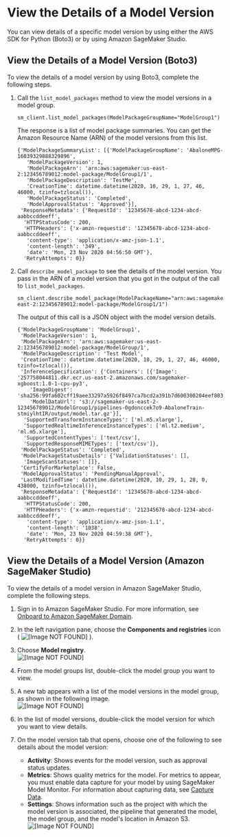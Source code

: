 # View the Details of a Model Version<a name="model-registry-details"></a>

You can view details of a specific model version by using either the AWS SDK for Python \(Boto3\) or by using Amazon SageMaker Studio\.

## View the Details of a Model Version \(Boto3\)<a name="model-registry-details-api"></a>

To view the details of a model version by using Boto3, complete the following steps\.

1. Call the `list_model_packages` method to view the model versions in a model group\.

   ```
   sm_client.list_model_packages(ModelPackageGroupName="ModelGroup1")
   ```

   The response is a list of model package summaries\. You can get the Amazon Resource Name \(ARN\) of the model versions from this list\.

   ```
   {'ModelPackageSummaryList': [{'ModelPackageGroupName': 'AbaloneMPG-16039329888329896',
      'ModelPackageVersion': 1,
      'ModelPackageArn': 'arn:aws:sagemaker:us-east-2:123456789012:model-package/ModelGroup1/1',
      'ModelPackageDescription': 'TestMe',
      'CreationTime': datetime.datetime(2020, 10, 29, 1, 27, 46, 46000, tzinfo=tzlocal()),
      'ModelPackageStatus': 'Completed',
      'ModelApprovalStatus': 'Approved'}],
    'ResponseMetadata': {'RequestId': '12345678-abcd-1234-abcd-aabbccddeeff',
     'HTTPStatusCode': 200,
     'HTTPHeaders': {'x-amzn-requestid': '12345678-abcd-1234-abcd-aabbccddeeff',
      'content-type': 'application/x-amz-json-1.1',
      'content-length': '349',
      'date': 'Mon, 23 Nov 2020 04:56:50 GMT'},
     'RetryAttempts': 0}}
   ```

1. Call `describe_model_package` to see the details of the model version\. You pass in the ARN of a model version that you got in the output of the call to `list_model_packages`\.

   ```
   sm_client.describe_model_package(ModelPackageName="arn:aws:sagemaker:us-east-2:123456789012:model-package/ModelGroup1/1")
   ```

   The output of this call is a JSON object with the model version details\.

   ```
   {'ModelPackageGroupName': 'ModelGroup1',
    'ModelPackageVersion': 1,
    'ModelPackageArn': 'arn:aws:sagemaker:us-east-2:123456789012:model-package/ModelGroup/1',
    'ModelPackageDescription': 'Test Model',
    'CreationTime': datetime.datetime(2020, 10, 29, 1, 27, 46, 46000, tzinfo=tzlocal()),
    'InferenceSpecification': {'Containers': [{'Image': '257758044811.dkr.ecr.us-east-2.amazonaws.com/sagemaker-xgboost:1.0-1-cpu-py3',
       'ImageDigest': 'sha256:99fa602cff19aee33297a5926f8497ca7bcd2a391b7d600300204eef803bca66',
       'ModelDataUrl': 's3://sagemaker-us-east-2-123456789012/ModelGroup1/pipelines-0gdonccek7o9-AbaloneTrain-stmiylhtIR/output/model.tar.gz'}],
     'SupportedTransformInstanceTypes': ['ml.m5.xlarge'],
     'SupportedRealtimeInferenceInstanceTypes': ['ml.t2.medium', 'ml.m5.xlarge'],
     'SupportedContentTypes': ['text/csv'],
     'SupportedResponseMIMETypes': ['text/csv']},
    'ModelPackageStatus': 'Completed',
    'ModelPackageStatusDetails': {'ValidationStatuses': [],
     'ImageScanStatuses': []},
    'CertifyForMarketplace': False,
    'ModelApprovalStatus': 'PendingManualApproval',
    'LastModifiedTime': datetime.datetime(2020, 10, 29, 1, 28, 0, 438000, tzinfo=tzlocal()),
    'ResponseMetadata': {'RequestId': '12345678-abcd-1234-abcd-aabbccddeeff',
     'HTTPStatusCode': 200,
     'HTTPHeaders': {'x-amzn-requestid': '212345678-abcd-1234-abcd-aabbccddeeff',
      'content-type': 'application/x-amz-json-1.1',
      'content-length': '1038',
      'date': 'Mon, 23 Nov 2020 04:59:38 GMT'},
     'RetryAttempts': 0}}
   ```

## View the Details of a Model Version \(Amazon SageMaker Studio\)<a name="model-registry-details-studio"></a>

To view the details of a model version in Amazon SageMaker Studio, complete the following steps\.

1. Sign in to Amazon SageMaker Studio\. For more information, see [Onboard to Amazon SageMaker Domain](gs-studio-onboard.md)\.

1. In the left navigation pane, choose the **Components and registries** icon \( ![\[Image NOT FOUND\]](http://docs.aws.amazon.com/sagemaker/latest/dg/images/icons/Components_registries.png) \)\.

1. Choose **Model registry**\.  
![\[Image NOT FOUND\]](http://docs.aws.amazon.com/sagemaker/latest/dg/images/model_registry/model-registry.png)

1. From the model groups list, double\-click the model group you want to view\.

1. A new tab appears with a list of the model versions in the model group, as shown in the following image\.  
![\[Image NOT FOUND\]](http://docs.aws.amazon.com/sagemaker/latest/dg/images/model_registry/model-versions.png)

1. In the list of model versions, double\-click the model version for which you want to view details\.

1. On the model version tab that opens, choose one of the following to see details about the model version:
   + **Activity**: Shows events for the model version, such as approval status updates\.
   + **Metrics**: Shows quality metrics for the model\. For metrics to appear, you must enable data capture for your model by using SageMaker Model Monitor\. For information about capturing data, see [Capture Data](model-monitor-data-capture.md)\.
   + **Settings**: Shows information such as the project with which the model version is associated, the pipeline that generated the model, the model group, and the model's location in Amazon S3\.  
![\[Image NOT FOUND\]](http://docs.aws.amazon.com/sagemaker/latest/dg/images/model_registry/model-version-details.png)